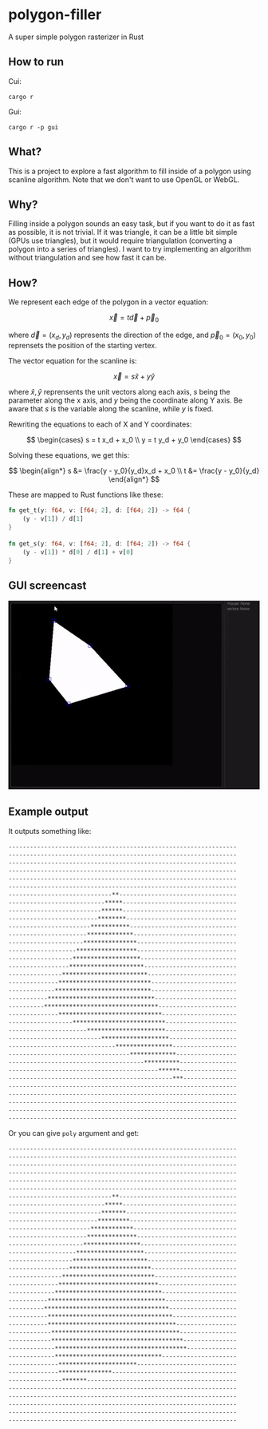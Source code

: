 # polygon-filler

A super simple polygon rasterizer in Rust

## How to run

Cui:

    cargo r

Gui:

    cargo r -p gui

## What?

This is a project to explore a fast algorithm to fill inside of a polygon using scanline algorithm.
Note that we don't want to use OpenGL or WebGL.

## Why?

Filling inside a polygon sounds an easy task, but if you want to do it as fast as possible, it is not trivial.
If it was triangle, it can be a little bit simple (GPUs use triangles), but it would require triangulation (converting a polygon into a series of triangles).
I want to try implementing an algorithm without triangulation and see how fast it can be.

## How?

We represent each edge of the polygon in a vector equation:

$$
\vec{x} = t \vec{d} + \vec{p}_0
$$

where $\vec{d} = (x_d, y_d)$ represents the direction of the edge, and $\vec{p}_0 = (x_0, y_0)$ reprensets the position of the starting vertex.

The vector equation for the scanline is:

$$
\vec{x} = s\hat{x} + y\hat{y}
$$

where $\hat{x}, \hat{y}$ reprensents the unit vectors along each axis, $s$ being the parameter along the x axis, and $y$ being the coordinate along Y axis.
Be aware that $s$ is the variable along the scanline, while $y$ is fixed.

Rewriting the equations to each of X and Y coordinates:

$$
\begin{cases}
s = t x_d + x_0 \\
y = t y_d + y_0
\end{cases}
$$

Solving these equations, we get this:

$$
\begin{align*}
s &= \frac{y - y_0}{y_d}x_d + x_0 \\
t &= \frac{y - y_0}{y_d}
\end{align*}
$$

These are mapped to Rust functions like these:

```rust
fn get_t(y: f64, v: [f64; 2], d: [f64; 2]) -> f64 {
    (y - v[1]) / d[1]
}

fn get_s(y: f64, v: [f64; 2], d: [f64; 2]) -> f64 {
    (y - v[1]) * d[0] / d[1] + v[0]
}
```

## GUI screencast

![gif animation](https://github.com/msakuta/msakuta.github.io/blob/master/images/showcase/polygon-filler.gif?raw=true)


## Example output

It outputs something like:

```
----------------------------------------------------------------
----------------------------------------------------------------
----------------------------------------------------------------
----------------------------------------------------------------
----------------------------------------------------------------
----------------------------------------------------------------
-----------------------------**---------------------------------
---------------------------*****--------------------------------
--------------------------******--------------------------------
-------------------------********-------------------------------
-----------------------***********------------------------------
----------------------*************-----------------------------
---------------------***************----------------------------
-------------------*****************----------------------------
------------------*******************---------------------------
-----------------*********************--------------------------
---------------************************-------------------------
--------------**************************------------------------
-------------***************************------------------------
-----------******************************-----------------------
----------********************************----------------------
--------------*****************************---------------------
------------------**************************--------------------
----------------------**********************--------------------
--------------------------*******************-------------------
------------------------------****************------------------
----------------------------------*************-----------------
--------------------------------------**********----------------
------------------------------------------******----------------
----------------------------------------------***---------------
----------------------------------------------------------------
----------------------------------------------------------------
----------------------------------------------------------------
----------------------------------------------------------------
----------------------------------------------------------------
```

Or you can give `poly` argument and get:

```
----------------------------------------------------------------
----------------------------------------------------------------
----------------------------------------------------------------
----------------------------------------------------------------
----------------------------------------------------------------
----------------------------------------------------------------
-----------------------------**---------------------------------
---------------------------*****--------------------------------
--------------------------*******-------------------------------
-------------------------*********------------------------------
-----------------------************-----------------------------
----------------------**************----------------------------
---------------------****************---------------------------
-------------------*******************--------------------------
------------------*********************-------------------------
-----------------***********************------------------------
---------------**************************-----------------------
--------------****************************----------------------
-------------******************************---------------------
-----------*********************************--------------------
----------***********************************-------------------
-----------***********************************------------------
-----------************************************-----------------
------------************************************----------------
------------*************************************---------------
-------------*************************************--------------
-------------******************************---------------------
--------------**********************----------------------------
--------------***************-----------------------------------
---------------*******------------------------------------------
----------------------------------------------------------------
----------------------------------------------------------------
----------------------------------------------------------------
----------------------------------------------------------------
----------------------------------------------------------------
```